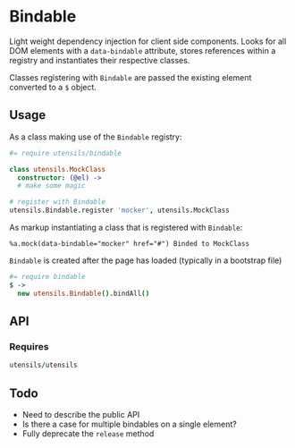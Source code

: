 # Bindable
Light weight dependency injection for client side components. Looks for
all DOM elements with a `data-bindable` attribute, stores references
within a registry and instantiates their respective classes.

Classes registering with `Bindable` are passed the existing element
converted to a `$` object.


## Usage
As a class making use of the `Bindable` registry:

```coffee
#= require utensils/bindable

class utensils.MockClass
  constructor: (@el) ->
  # make some magic

# register with Bindable
utensils.Bindable.register 'mocker', utensils.MockClass
```

As markup instantiating a class that is registered with `Bindable`:

```haml
%a.mock(data-bindable="mocker" href="#") Binded to MockClass
```

`Bindable` is created after the page has loaded (typically in a
bootstrap file)

```coffee
#= require bindable
$ ->
  new utensils.Bindable().bindAll()
```


## API

### Requires

```coffee
utensils/utensils
```

## Todo
- Need to describe the public API
- Is there a case for multiple bindables on a single element?
- Fully deprecate the `release` method

